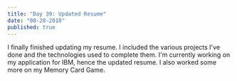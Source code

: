 ```yaml
---
title: "Day 39: Updated Resume"
date: "08-28-2018"
published: true
---
```

I finally finished updating my resume. I included the various projects I've done and the technologies used to complete them. I'm currently working on my application for IBM, hence the updated resume. I also worked some more on my Memory Card Game.
